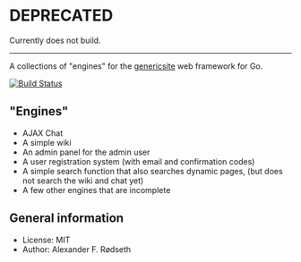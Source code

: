 # DEPRECATED

Currently does not build.


---

A collections of "engines" for the [genericsite](https://github.com/xyproto/genericsite) web framework for Go.

[![Build Status](https://travis-ci.com/xyproto/siteengines.svg?branch=master)](https://travis-ci.com/xyproto/siteengines)

"Engines"
---------

* AJAX Chat
* A simple wiki
* An admin panel for the admin user
* A user registration system (with email and confirmation codes)
* A simple search function that also searches dynamic pages, (but does not search the wiki and chat yet)
* A few other engines that are incomplete

General information
-------------------

* License: MIT
* Author: Alexander F. Rødseth
